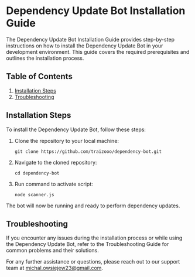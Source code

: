 # Dependency Update Bot Installation Guide

The Dependency Update Bot Installation Guide provides step-by-step instructions on how to install the Dependency Update Bot in your development environment. This guide covers the required prerequisites and outlines the installation process.

## Table of Contents

1. [Installation Steps](#installation-steps)
2. [Troubleshooting](#troubleshooting)

## Installation Steps

To install the Dependency Update Bot, follow these steps:

1. Clone the repository to your local machine:

   ```shell
   git clone https://github.com/traizooo/dependency-bot.git

2. Navigate to the cloned repository:
   
   ```shell
   cd dependency-bot

4. Run command to activate script:
   
   ```shell
   node scanner.js

The bot will now be running and ready to perform dependency updates.

## Troubleshooting
If you encounter any issues during the installation process or while using the Dependency Update Bot, refer to the Troubleshooting Guide for common problems and their solutions.

For any further assistance or questions, please reach out to our support team at michal.owsiejew23@gmail.com.
